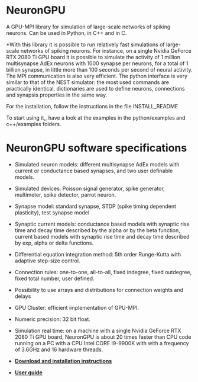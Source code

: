 # NeuronGPU
A GPU-MPI library for simulation of large-scale networks of spiking neurons.
Can be used in Python, in C++ and in C.

*With this library it is possible to run relatively fast simulations of large-scale networks of spiking neurons. For instance, on a single Nvidia GeForce RTX 2080 Ti GPU board it is possible to simulate the activity of 1 million multisynapse AdEx neurons with 1000 synapse per neurons, for a total of 1 billion synapse, in little more than 100 seconds per second of neural activity.
The MPI communication is also very efficient.
The python interface is very similar to that of the NEST simulator: the most used commands are practically identical, dictionaries are used to define neurons, connections and synapsis properties in the same way.

For the installation, follow the instructions in the file INSTALL_README

To start using it,, have a look at the examples in the python/examples and c++/examples folders.


# NeuronGPU software specifications
* Simulated neuron models: different multisynapse AdEx models with current or conductance based synapses, and two user definable models.
* Simulated devices: Poisson signal generator, spike generator, multimeter, spike detector, parrot neuron.
* Synapse model: standard synapse, STDP (spike timing dependent plasticity), test synapse model
* Synaptic current models: conductance based models with synaptic rise time and decay time described by the alpha or by the beta function, current based models with synaptic rise time and decay time described by exp, alpha or delta functions. 
* Differential equation integration method: 5th order Runge-Kutta with adaptive step-size control.
* Connection rules: one-to-one, all-to-all, fixed indegree, fixed outdegree, fixed total number, user defined.
* Possibility to use arrays and distributions for connection weights and delays 
* GPU Cluster: efficient implementation of GPU-MPI.
* Numeric precision: 32 bit float.
* Simulation real time: on a machine with a single Nvidia GeForce RTX 2080 Ti GPU board, NeuronGPU is about 20 times faster than CPU code running on a PC with a CPU Intel CORE I9-9900K with with a frequency of 3.6GHz and 16 hardware threads.

* **[Download and installation instructions](https://github.com/golosio/NeuronGPU/wiki/Installation-instructions)**
* **[User guide](https://github.com/golosio/NeuronGPU/wiki)**
